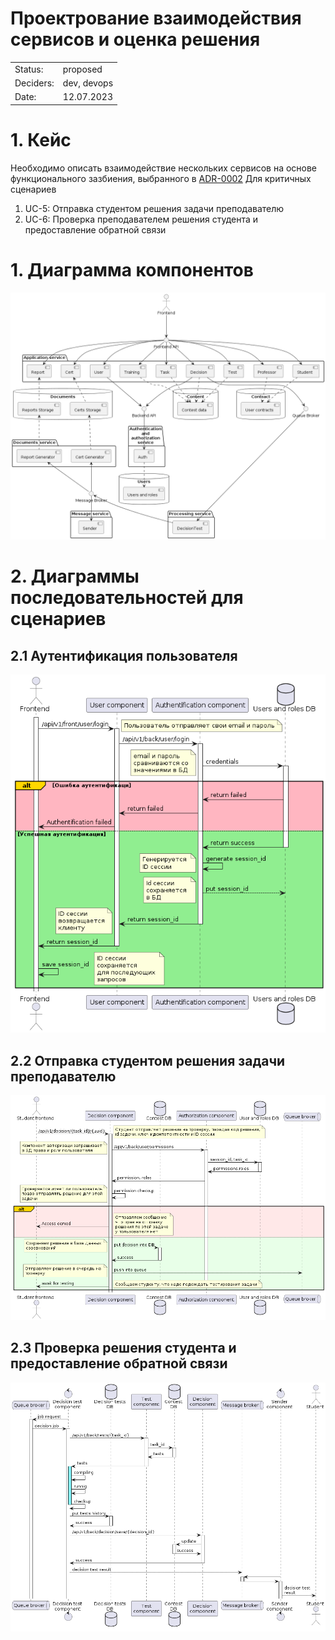 Проектрование взаимодействия сервисов и оценка решения
=========
|          |                                                                   |
|----------|-------------------------------------------------------------------|
|Status:   | proposed 
|Deciders: | dev, devops                                                       |
|Date:     | 12.07.2023                                                        |

# 1. Кейс

Необходимо описать взаимодействие нескольких сервисов на основе 
функционального зазбиения, выбранного в  [ADR-0002](../ADR-0002/README.md)
Для критичных сценариев

1. UC-5: Отправка студентом решения задачи преподавателю
2. UC-6: Проверка преподавателем решения студента и предоставление обратной связи

# 1. Диаграмма компонентов 

![](wsd/Components.png)


# 2. Диаграммы последовательностей для сценариев

## 2.1 Аутентификация пользователя

![](wsd/Sequence%20Auth.png)

## 2.2 Отправка студентом решения задачи преподавателю

![](wsd/Sequence%20student.png)

## 2.3 Проверка решения студента и предоставление обратной связи
![](wsd/Sequence%20decition%20test.png)




